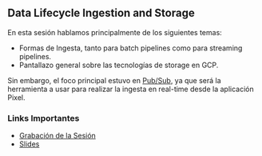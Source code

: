 ## Data Lifecycle Ingestion and Storage

En esta sesión hablamos principalmente de los siguientes temas:

- Formas de Ingesta, tanto para batch pipelines como para streaming pipelines.
- Pantallazo general sobre las tecnologías de storage en GCP.

Sin embargo, el foco principal estuvo en [Pub/Sub](https://cloud.google.com/pubsub/docs/overview), ya que será la herramienta a usar para realizar la ingesta en real-time desde la aplicación Pixel.


### Links Importantes
- [Grabación de la Sesión](https://drive.google.com/file/d/12KF5QvMLm7k4IGQNtCRRFFPuL1qfwPgH/view?usp=sharing)
- [Slides](https://drive.google.com/file/d/1ifYDMKPkOzxcT5YYTriGCGS9DsrHectZ/view?usp=sharing)
